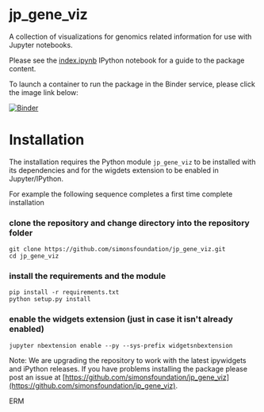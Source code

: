 # jp_gene_viz

A collection of visualizations for genomics related information for use with Jupyter notebooks.

Please see the [index.ipynb](index.ipynb) IPython notebook for
a guide to the package content.

To launch a container to run the package in the Binder service, please
click the image link below:

[![Binder](http://mybinder.org/badge.svg)](http://mybinder.org/repo/simonsfoundation/jp_gene_viz)

# Installation

The installation requires the Python module `jp_gene_viz` to be installed with its
dependencies and for the wigdets extension to be enabled in Jupyter/IPython.

For example the following sequence completes a first time complete installation

### clone the repository and change directory into the repository folder

```
git clone https://github.com/simonsfoundation/jp_gene_viz.git
cd jp_gene_viz
```

### install the requirements and the module
```
pip install -r requirements.txt
python setup.py install
```

### enable the widgets extension (just in case it isn't already enabled)
```
jupyter nbextension enable --py --sys-prefix widgetsnbextension
```

Note: We are upgrading the repository to work with the latest ipywidgets and iPython
releases.  If you have problems installing the package please post an issue at
[https://github.com/simonsfoundation/jp_gene_viz](https://github.com/simonsfoundation/jp_gene_viz).

ERM
